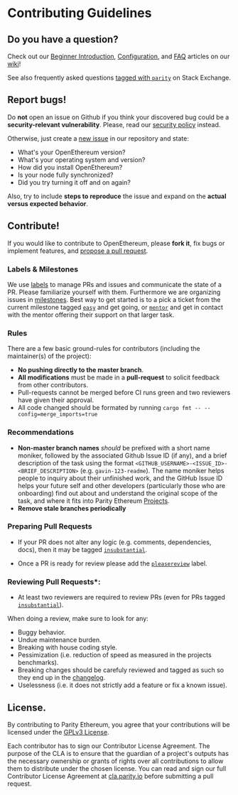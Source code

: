# Contributing Guidelines

## Do you have a question?

Check out our [Beginner Introduction](https://openethereum.github.io/Beginner-Introduction), [Configuration](https://openethereum.github.io//Configuring-OpenEthereum), and [FAQ](https://openethereum.github.io/FAQ) articles on our [wiki](https://openethereum.github.io/)!

See also frequently asked questions [tagged with `parity`](https://ethereum.stackexchange.com/questions/tagged/parity?sort=votes&pageSize=50) on Stack Exchange.

## Report bugs!

Do **not** open an issue on Github if you think your discovered bug could be a **security-relevant vulnerability**. Please, read our [security policy](../SECURITY.md) instead.

Otherwise, just create a [new issue](https://github.com/openethereum/openethereum/issues/new) in our repository and state:

- What's your OpenEthereum version?
- What's your operating system and version?
- How did you install OpenEthereum?
- Is your node fully synchronized?
- Did you try turning it off and on again?

Also, try to include **steps to reproduce** the issue and expand on the **actual versus expected behavior**.

## Contribute!

If you would like to contribute to OpenEthereum, please **fork it**, fix bugs or implement features, and [propose a pull request](https://github.com/openethereum/openethereum/compare).

### Labels & Milestones

We use [labels](https://github.com/openethereum/openethereum/labels) to manage PRs and issues and communicate the state of a PR. Please familiarize yourself with them. Furthermore we are organizing issues in [milestones](https://github.com/openethereum/openethereum/milestones). Best way to get started is to a pick a ticket from the current milestone tagged [`easy`](https://github.com/openethereum/openethereum/labels/Q2-easy%20%F0%9F%92%83) and get going, or [`mentor`](https://github.com/openethereum/openethereum/labels/Q1-mentor%20%F0%9F%95%BA) and get in contact with the mentor offering their support on that larger task.

### Rules

There are a few basic ground-rules for contributors (including the maintainer(s) of the project):

* **No pushing directly to the master branch**.
* **All modifications** must be made in a **pull-request** to solicit feedback from other contributors.
* Pull-requests cannot be merged before CI runs green and two reviewers have given their approval.
* All code changed should be formated by running `cargo fmt -- --config=merge_imports=true`

### Recommendations

* **Non-master branch names** *should* be prefixed with a short name moniker, followed by the associated Github Issue ID (if any), and a brief description of the task using the format `<GITHUB_USERNAME>-<ISSUE_ID>-<BRIEF_DESCRIPTION>` (e.g. `gavin-123-readme`). The name moniker helps people to inquiry about their unfinished work, and the GitHub Issue ID helps your future self and other developers (particularly those who are onboarding) find out about and understand the original scope of the task, and where it fits into Parity Ethereum [Projects](https://github.com/openethereum/openethereum/projects).
* **Remove stale branches periodically**

### Preparing Pull Requests

* If your PR does not alter any logic (e.g. comments, dependencies, docs), then it may be tagged [`insubstantial`](https://github.com/openethereum/openethereum/pulls?q=is%3Aopen+is%3Apr+label%3A%22A2-insubstantial+%F0%9F%91%B6%22).

* Once a PR is ready for review please add the [`pleasereview`](https://github.com/openethereum/openethereum/pulls?utf8=%E2%9C%93&q=is%3Aopen+is%3Apr+label%3A%22A0-pleasereview+%F0%9F%A4%93%22+) label.

### Reviewing Pull Requests*:

* At least two reviewers are required to review PRs (even for PRs tagged [`insubstantial`](https://github.com/openethereum/openethereum/pulls?q=is%3Aopen+is%3Apr+label%3A%22A2-insubstantial+%F0%9F%91%B6%22)).

When doing a review, make sure to look for any:

* Buggy behavior.
* Undue maintenance burden.
* Breaking with house coding style.
* Pessimization (i.e. reduction of speed as measured in the projects benchmarks).
* Breaking changes should be carefuly reviewed and tagged as such so they end up in the [changelog](../CHANGELOG.md).
* Uselessness (i.e. it does not strictly add a feature or fix a known issue).

## License.

By contributing to Parity Ethereum, you agree that your contributions will be licensed under the [GPLv3 License](../LICENSE).

Each contributor has to sign our Contributor License Agreement. The purpose of the CLA is to ensure that the guardian of a project's outputs has the necessary ownership or grants of rights over all contributions to allow them to distribute under the chosen license. You can read and sign our full Contributor License Agreement at [cla.parity.io](https://cla.parity.io) before submitting a pull request.
